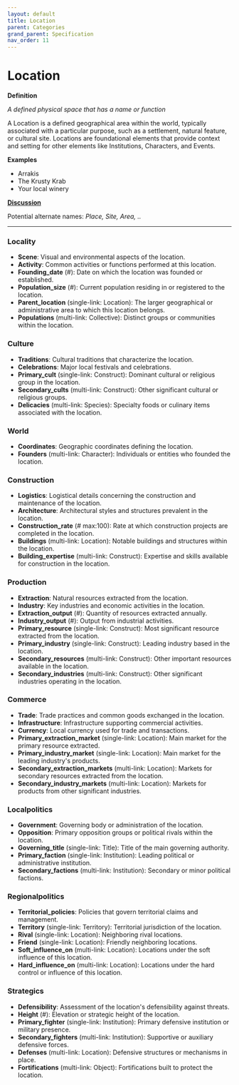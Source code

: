 ```yaml
---
layout: default
title: Location
parent: Categories
grand_parent: Specification
nav_order: 11
---
```


# Location

**Definition**

*A defined physical space that has a name or function*

A Location is a defined geographical area within the world, typically associated with a particular purpose, such as a settlement, natural feature, or cultural site. Locations are foundational elements that provide context and setting for other elements like Institutions, Characters, and Events.

**Examples**
- Arrakis
- The Krusty Krab
- Your local winery

**[Discussion](https://github.com/OnlyWorlds/OnlyWorlds/discussions/categories/Location)**

Potential alternate names: *Place, Site, Area, ..*


---
### Locality
- **Scene**: Visual and environmental aspects of the location.
- **Activity**: Common activities or functions performed at this location.
- **Founding_date** (#): Date on which the location was founded or established.
- **Population_size** (#): Current population residing in or registered to the location.
- **Parent_location** (single-link: Location): The larger geographical or administrative area to which this location belongs.
- **Populations** (multi-link: Collective): Distinct groups or communities within the location.

### Culture
- **Traditions**: Cultural traditions that characterize the location.
- **Celebrations**: Major local festivals and celebrations.
- **Primary_cult** (single-link: Construct): Dominant cultural or religious group in the location.
- **Secondary_cults** (multi-link: Construct): Other significant cultural or religious groups.
- **Delicacies** (multi-link: Species): Specialty foods or culinary items associated with the location.

### World
- **Coordinates**: Geographic coordinates defining the location.
- **Founders** (multi-link: Character): Individuals or entities who founded the location.

### Construction
- **Logistics**: Logistical details concerning the construction and maintenance of the location.
- **Architecture**: Architectural styles and structures prevalent in the location.
- **Construction_rate** (# max:100): Rate at which construction projects are completed in the location.
- **Buildings** (multi-link: Location): Notable buildings and structures within the location.
- **Building_expertise** (multi-link: Construct): Expertise and skills available for construction in the location.

### Production
- **Extraction**: Natural resources extracted from the location.
- **Industry**: Key industries and economic activities in the location.
- **Extraction_output** (#): Quantity of resources extracted annually.
- **Industry_output** (#): Output from industrial activities.
- **Primary_resource** (single-link: Construct): Most significant resource extracted from the location.
- **Primary_industry** (single-link: Construct): Leading industry based in the location.
- **Secondary_resources** (multi-link: Construct): Other important resources available in the location.
- **Secondary_industries** (multi-link: Construct): Other significant industries operating in the location.

### Commerce
- **Trade**: Trade practices and common goods exchanged in the location.
- **Infrastructure**: Infrastructure supporting commercial activities.
- **Currency**: Local currency used for trade and transactions.
- **Primary_extraction_market** (single-link: Location): Main market for the primary resource extracted.
- **Primary_industry_market** (single-link: Location): Main market for the leading industry's products.
- **Secondary_extraction_markets** (multi-link: Location): Markets for secondary resources extracted from the location.
- **Secondary_industry_markets** (multi-link: Location): Markets for products from other significant industries.

### Localpolitics
- **Government**: Governing body or administration of the location.
- **Opposition**: Primary opposition groups or political rivals within the location.
- **Governing_title** (single-link: Title): Title of the main governing authority.
- **Primary_faction** (single-link: Institution): Leading political or administrative institution.
- **Secondary_factions** (multi-link: Institution): Secondary or minor political factions.

### Regionalpolitics
- **Territorial_policies**: Policies that govern territorial claims and management.
- **Territory** (single-link: Territory): Territorial jurisdiction of the location.
- **Rival** (single-link: Location): Neighboring rival locations.
- **Friend** (single-link: Location): Friendly neighboring locations.
- **Soft_influence_on** (multi-link: Location): Locations under the soft influence of this location.
- **Hard_influence_on** (multi-link: Location): Locations under the hard control or influence of this location.

### Strategics
- **Defensibility**: Assessment of the location's defensibility against threats.
- **Height** (#): Elevation or strategic height of the location.
- **Primary_fighter** (single-link: Institution): Primary defensive institution or military presence.
- **Secondary_fighters** (multi-link: Institution): Supportive or auxiliary defensive forces.
- **Defenses** (multi-link: Location): Defensive structures or mechanisms in place.
- **Fortifications** (multi-link: Object): Fortifications built to protect the location.

